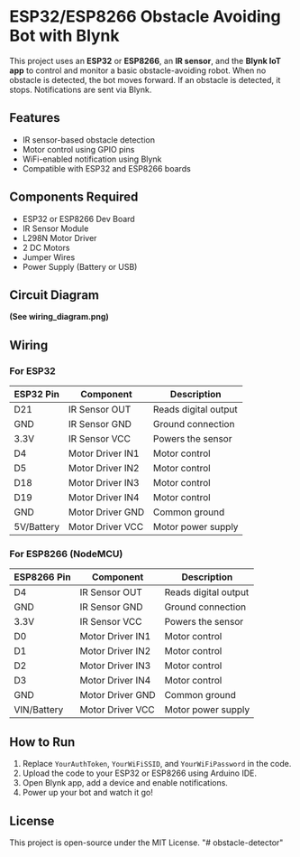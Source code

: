 # ESP32/ESP8266 Obstacle Avoiding Bot with Blynk

This project uses an **ESP32** or **ESP8266**, an **IR sensor**, and the **Blynk IoT app** to control and monitor a basic obstacle-avoiding robot. When no obstacle is detected, the bot moves forward. If an obstacle is detected, it stops. Notifications are sent via Blynk.

## Features
- IR sensor-based obstacle detection
- Motor control using GPIO pins
- WiFi-enabled notification using Blynk
- Compatible with ESP32 and ESP8266 boards

## Components Required
- ESP32 or ESP8266 Dev Board
- IR Sensor Module
- L298N Motor Driver
- 2 DC Motors
- Jumper Wires
- Power Supply (Battery or USB)

## Circuit Diagram
**(See wiring_diagram.png)**

## Wiring

### For ESP32
| ESP32 Pin | Component         | Description            |
|-----------|------------------|------------------------|
| D21       | IR Sensor OUT    | Reads digital output   |
| GND       | IR Sensor GND    | Ground connection      |
| 3.3V      | IR Sensor VCC    | Powers the sensor      |
| D4        | Motor Driver IN1 | Motor control          |
| D5        | Motor Driver IN2 | Motor control          |
| D18       | Motor Driver IN3 | Motor control          |
| D19       | Motor Driver IN4 | Motor control          |
| GND       | Motor Driver GND | Common ground          |
| 5V/Battery| Motor Driver VCC | Motor power supply     |

### For ESP8266 (NodeMCU)
| ESP8266 Pin | Component         | Description            |
|-------------|------------------|------------------------|
| D4          | IR Sensor OUT    | Reads digital output   |
| GND         | IR Sensor GND    | Ground connection      |
| 3.3V        | IR Sensor VCC    | Powers the sensor      |
| D0          | Motor Driver IN1 | Motor control          |
| D1          | Motor Driver IN2 | Motor control          |
| D2          | Motor Driver IN3 | Motor control          |
| D3          | Motor Driver IN4 | Motor control          |
| GND         | Motor Driver GND | Common ground          |
| VIN/Battery | Motor Driver VCC | Motor power supply     |


## How to Run
1. Replace `YourAuthToken`, `YourWiFiSSID`, and `YourWiFiPassword` in the code.
2. Upload the code to your ESP32 or ESP8266 using Arduino IDE.
3. Open Blynk app, add a device and enable notifications.
4. Power up your bot and watch it go!

## License
This project is open-source under the MIT License.
"# obstacle-detector" 
